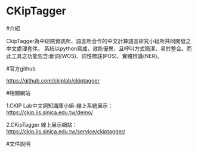# CKipTagger

#介紹

CkipTagger為中研院資訊所、語言所合作的中文計算語言研究小組所共同開發之中文處理套件。
系統以python寫成，效能優異，且呼叫方式簡潔、易於整合。而此工具之功能包含:斷詞(WOS)、詞性標註(POS)、實體辨識(NER)。

#官方github

https://github.com/ckiplab/ckiptagger

#相關網站

  1.CKIP Lab中文詞知識庫小組-線上系統展示：https://ckip.iis.sinica.edu.tw/demo/
  
  2.CKipTagger 線上展示網站：https://ckip.iis.sinica.edu.tw/service/ckiptagger/

#文件說明
